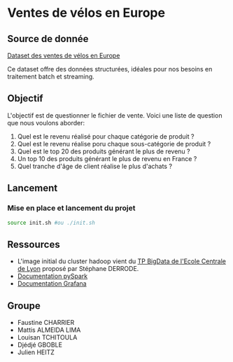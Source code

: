 # Ventes de vélos en Europe

## Source de donnée

[Dataset des ventes de vélos en Europe](https://www.kaggle.com/datasets/sadiqshah/bike-sales-in-europe)

Ce dataset offre des données structurées, idéales pour nos besoins en traitement batch et streaming.

## Objectif

L'objectif est de questionner le fichier de vente.
Voici une liste de question que nous voulons aborder:

1. Quel est le revenu réalisé pour chaque catégorie de produit ?
2. Quel est le revenu réalise poru chaque sous-catégorie de produit ?
3. Quel est le top 20 des produits générant le plus de revenu ?
4. Un top 10 des produits générant le plus de revenu en France ?
5. Quel tranche d'âge de client réalise le plus d'achats ?

## Lancement

### Mise en place et lancement du projet

```bash
source init.sh #ou ./init.sh
```

## Ressources

- L'image initial du cluster hadoop vient du [TP BigData de l'Ecole Centrale de Lyon](https://gitlab.ec-lyon.fr/sderrode/TP_BigData_ECL) proposé par Stéphane DERRODE.
- [Documentation pySpark]()
- [Documentation Grafana]()

## Groupe

- Faustine CHARRIER
- Mattis ALMEIDA LIMA
- Louisan TCHITOULA
- Djédjé GBOBLE
- Julien HEITZ
